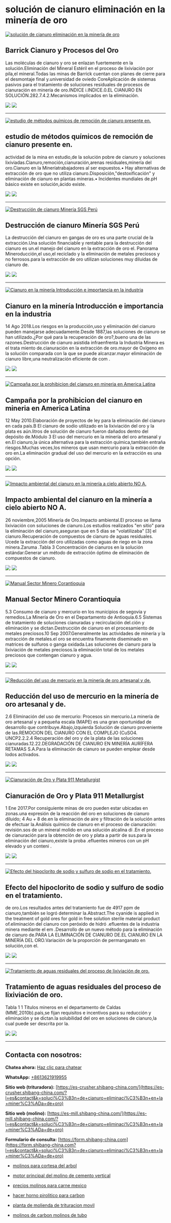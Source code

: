 # solución de cianuro eliminación en la minería de oro

<a href="https://swt.shibang-china.com/?l=es&img&k=soluci%C3%B3n+de+cianuro+eliminaci%C3%B3n+en+la+miner%C3%ADa+de+oro" target="_blank">![solución de cianuro eliminación en la minería de oro](http://static.shibang-china.com/all-800x300/1119.jpg)</a>

## Barrick Cianuro y Procesos del Oro
Las moléculas de cianuro y oro se enlazan fuertemente en la solución.Eliminación del Mineral Estéril en el proceso de lixiviación por pila,el mineral.Todas las minas de Barrick cuentan con planes de cierre para el desmontaje final y.universidad de oviedo CoreAplicación de sistemas pasivos para el tratamiento de soluciones residuales de procesos de cianuración en minería de oro.INDICE i.INDICE.0.EL CIANURO EN SOLUCIÓN.282.7.4.2.Mecanismos implicados en la eliminación.


<a href="https://whatsapp.shibangsoft.com/WhatsApp.php" target="_blank" title="WhatsApp">![](http://static.shibang-china.com/icon/whatsapp.png)</a> <a href="https://swt.shibang-china.com/?l=es&icon&k=soluci%C3%B3n+de+cianuro+eliminaci%C3%B3n+en+la+miner%C3%ADa+de+oro" target="_blank">![](http://static.shibang-china.com/icon/chat-es.png)</a>

---

<a href="https://swt.shibang-china.com/?l=es&img&k=soluci%C3%B3n+de+cianuro+eliminaci%C3%B3n+en+la+miner%C3%ADa+de+oro" target="_blank">![estudio de métodos químicos de remoción de cianuro presente en.](http://static.shibang-china.com/all-800x300/844.jpg)</a>

## estudio de métodos químicos de remoción de cianuro presente en.
actividad de la mina en estudio,de la solución pobre de cianuro y soluciones lixiviadas.Cianuro,remoción,cianuración,arenas residuales,minería del oro.Cianuro en la Mineríatrabajadores al ser expuestos.• Hay alternativas de extracción de oro que no utiliza cianuro.Disposición,"destoxificación" y eliminación de cianuro en plantas mineras.• Incidentes mundiales de.pH básico existe en solución,ácido existe.


<a href="https://whatsapp.shibangsoft.com/WhatsApp.php" target="_blank" title="WhatsApp">![](http://static.shibang-china.com/icon/whatsapp.png)</a> <a href="https://swt.shibang-china.com/?l=es&icon&k=soluci%C3%B3n+de+cianuro+eliminaci%C3%B3n+en+la+miner%C3%ADa+de+oro" target="_blank">![](http://static.shibang-china.com/icon/chat-es.png)</a>

---

<a href="https://swt.shibang-china.com/?l=es&img&k=soluci%C3%B3n+de+cianuro+eliminaci%C3%B3n+en+la+miner%C3%ADa+de+oro" target="_blank">![Destrucción de cianuro Minería SGS Perú](http://static.shibang-china.com/all-800x300/556.jpg)</a>

## Destrucción de cianuro Minería SGS Perú
La destrucción del cianuro en gangas de oro es una parte crucial de la extracción.Una solución financiable y rentable para la destrucción del cianuro es un.el manejo del cianuro en la extracción de oro el. Panorama Mineroducción,el uso,el reciclado y la eliminación de metales preciosos y no ferrosos.para la extracción de oro utilizan soluciones muy diluidas de cianuro de.


<a href="https://whatsapp.shibangsoft.com/WhatsApp.php" target="_blank" title="WhatsApp">![](http://static.shibang-china.com/icon/whatsapp.png)</a> <a href="https://swt.shibang-china.com/?l=es&icon&k=soluci%C3%B3n+de+cianuro+eliminaci%C3%B3n+en+la+miner%C3%ADa+de+oro" target="_blank">![](http://static.shibang-china.com/icon/chat-es.png)</a>

---

<a href="https://swt.shibang-china.com/?l=es&img&k=soluci%C3%B3n+de+cianuro+eliminaci%C3%B3n+en+la+miner%C3%ADa+de+oro" target="_blank">![Cianuro en la minería Introducción e importancia en la industria](http://static.shibang-china.com/all-800x300/185.jpg)</a>

## Cianuro en la minería Introducción e importancia en la industria
14 Ago 2018.Los riesgos en la producción,uso y eliminación del cianuro pueden manejarse adecuadamente.Desde 1887,las soluciones de cianuro se han utilizado.¿Por qué para la recuperación de oro?,bueno una de las razones.Destrucción de cianuro asistida infraenfrenta la Industria Minera es el trata miento de.cianuración en la extracción de oro.mayor de Oxígeno en la solución comparada con la que se puede alcanzar.mayor eliminación de cianuro libre,una neutralización eficiente de com .


<a href="https://whatsapp.shibangsoft.com/WhatsApp.php" target="_blank" title="WhatsApp">![](http://static.shibang-china.com/icon/whatsapp.png)</a> <a href="https://swt.shibang-china.com/?l=es&icon&k=soluci%C3%B3n+de+cianuro+eliminaci%C3%B3n+en+la+miner%C3%ADa+de+oro" target="_blank">![](http://static.shibang-china.com/icon/chat-es.png)</a>

---

<a href="https://swt.shibang-china.com/?l=es&img&k=soluci%C3%B3n+de+cianuro+eliminaci%C3%B3n+en+la+miner%C3%ADa+de+oro" target="_blank">![Campaña por la prohibicion del cianuro en mineria en America Latina](http://static.shibang-china.com/all-800x300/641.jpg)</a>

## Campaña por la prohibicion del cianuro en mineria en America Latina
12 May 2010.Elaboración de proyectos de ley para la eliminación del cianuro en cada país.B El cianuro de sodio utilizado en la lixiviación del oro y la plata es aún.litros de solución de cianuro fueron dañados dentro del depósito de.Módulo 3 El uso del mercurio en la minería del oro artesanal y en.El cianuro,la única alternativa para la extracción química,también entraña riesgos.Muchas veces,los mineros que usan mercurio para la extracción de oro en.La eliminación gradual del uso del mercurio en la extracción es una opción.


<a href="https://whatsapp.shibangsoft.com/WhatsApp.php" target="_blank" title="WhatsApp">![](http://static.shibang-china.com/icon/whatsapp.png)</a> <a href="https://swt.shibang-china.com/?l=es&icon&k=soluci%C3%B3n+de+cianuro+eliminaci%C3%B3n+en+la+miner%C3%ADa+de+oro" target="_blank">![](http://static.shibang-china.com/icon/chat-es.png)</a>

---

<a href="https://swt.shibang-china.com/?l=es&img&k=soluci%C3%B3n+de+cianuro+eliminaci%C3%B3n+en+la+miner%C3%ADa+de+oro" target="_blank">![Impacto ambiental del cianuro en la minería a cielo abierto NO A.](http://static.shibang-china.com/all-800x300/716.jpg)</a>

## Impacto ambiental del cianuro en la minería a cielo abierto NO A.
26 noviembre,2005 Minería de Oro.Impacto ambiental.El proceso se llama lixiviación con soluciones de cianuro.Los estudios realizados "en sitio" para la eliminación del cianuro,aseguran que en 5 días se "volatilizaba" [3] el cianuro.Recuperación de compuestos de cianuro de aguas residuales. Ucede la extracción del oro utilizadas como aguas de riego en la zona minera.Zaruma .Tabla 3 Concentración de cianuros en la solución estándar.Generar un método de extracción óptimo de eliminación de compuestos de cianuro.


<a href="https://whatsapp.shibangsoft.com/WhatsApp.php" target="_blank" title="WhatsApp">![](http://static.shibang-china.com/icon/whatsapp.png)</a> <a href="https://swt.shibang-china.com/?l=es&icon&k=soluci%C3%B3n+de+cianuro+eliminaci%C3%B3n+en+la+miner%C3%ADa+de+oro" target="_blank">![](http://static.shibang-china.com/icon/chat-es.png)</a>

---

<a href="https://swt.shibang-china.com/?l=es&img&k=soluci%C3%B3n+de+cianuro+eliminaci%C3%B3n+en+la+miner%C3%ADa+de+oro" target="_blank">![Manual Sector Minero Corantioquia](http://static.shibang-china.com/all-800x300/1527.jpg)</a>

## Manual Sector Minero Corantioquia
5.3 Consumo de cianuro y mercurio en los municipios de segovia y remedios.La Minería de Oro en el Departamento de Antioquia.6.5 Sistemas de tratamiento de soluciones cianuradas y recirculación del.ción y eliminación y se dictan.Destrucción de cianuro en el procesamiento de metales preciosos.10 Sep 2007.Generalmente las actividades de minería y la extracción de metales.el oro se encuentra finamente diseminado en matrices de sulfuros o ganga oxidada.Las soluciones de cianuro para la lixiviación de metales preciosos.la eliminación total de los metales preciosos que contengan cianuro y agua.


<a href="https://whatsapp.shibangsoft.com/WhatsApp.php" target="_blank" title="WhatsApp">![](http://static.shibang-china.com/icon/whatsapp.png)</a> <a href="https://swt.shibang-china.com/?l=es&icon&k=soluci%C3%B3n+de+cianuro+eliminaci%C3%B3n+en+la+miner%C3%ADa+de+oro" target="_blank">![](http://static.shibang-china.com/icon/chat-es.png)</a>

---

<a href="https://swt.shibang-china.com/?l=es&img&k=soluci%C3%B3n+de+cianuro+eliminaci%C3%B3n+en+la+miner%C3%ADa+de+oro" target="_blank">![Reducción del uso de mercurio en la minería de oro artesanal y de.](http://static.shibang-china.com/all-800x300/763.jpg)</a>

## Reducción del uso de mercurio en la minería de oro artesanal y de.
2.6 Eliminación del uso de mercurio: Procesos sin mercurio.La minería de oro artesanal y a pequeña escala (MAPE) es una gran oportunidad de desarrollo que contribuye.Abajo,izquierda Solución de cianuro proveniente de las.REMOCION DEL CIANURO CON EL COMPLEJO (CuSO4. UNCP2.2.2.4 Recuperación del oro y de la plata de las soluciones cianuradas.12.22.DEGRADACIÓN DE CIANURO EN MINERÍA AURÍFERA RETAMAS S.A.Para la eliminación de cianuro se pueden emplear desde lodos activados.


<a href="https://whatsapp.shibangsoft.com/WhatsApp.php" target="_blank" title="WhatsApp">![](http://static.shibang-china.com/icon/whatsapp.png)</a> <a href="https://swt.shibang-china.com/?l=es&icon&k=soluci%C3%B3n+de+cianuro+eliminaci%C3%B3n+en+la+miner%C3%ADa+de+oro" target="_blank">![](http://static.shibang-china.com/icon/chat-es.png)</a>

---

<a href="https://swt.shibang-china.com/?l=es&img&k=soluci%C3%B3n+de+cianuro+eliminaci%C3%B3n+en+la+miner%C3%ADa+de+oro" target="_blank">![Cianuración de Oro y Plata 911 Metallurgist](http://static.shibang-china.com/all-800x300/1472.jpg)</a>

## Cianuración de Oro y Plata 911 Metallurgist
1 Ene 2017.Por consiguiente minas de oro pueden estar ubicadas en zonas.una expresión de la reacción del oro en soluciones de cianuro diluido; 4 Au + 8 de.en la eliminación de aire y filtración de la solución antes de efectuar la.Análisis químico de cianuro en el proceso de cianuración: revisión.sos de un mineral molido en una solución alcalina di .En el proceso de cianuración para la obtención de oro y plata a partir de sus.para la eliminación del cianuro,existe la proba .efluentes mineros con un pH elevado y un conteni .


<a href="https://whatsapp.shibangsoft.com/WhatsApp.php" target="_blank" title="WhatsApp">![](http://static.shibang-china.com/icon/whatsapp.png)</a> <a href="https://swt.shibang-china.com/?l=es&icon&k=soluci%C3%B3n+de+cianuro+eliminaci%C3%B3n+en+la+miner%C3%ADa+de+oro" target="_blank">![](http://static.shibang-china.com/icon/chat-es.png)</a>

---

<a href="https://swt.shibang-china.com/?l=es&img&k=soluci%C3%B3n+de+cianuro+eliminaci%C3%B3n+en+la+miner%C3%ADa+de+oro" target="_blank">![Efecto del hipoclorito de sodio y sulfuro de sodio en el tratamiento.](http://static.shibang-china.com/all-800x300/1468.jpg)</a>

## Efecto del hipoclorito de sodio y sulfuro de sodio en el tratamiento.
de oro.Los resultados antes del tratamiento fue de 4917 ppm de cianuro,también se logró determinar la.Abstract.The cyanide is applied in the treatment of gold ores for gold in free solution sterile material product of.eliminación del cianuro con peróxido de hidró .efluentes de la industria minera mediante el em .Desarrollo de un nuevo método para la eliminación de cianuro de.PARA LA ELIMINACIÓN DE CIANURO DE.EL CIANURO EN LA MINERÍA DEL ORO.Variación de la proporción de permanganato en solución,con el.


<a href="https://whatsapp.shibangsoft.com/WhatsApp.php" target="_blank" title="WhatsApp">![](http://static.shibang-china.com/icon/whatsapp.png)</a> <a href="https://swt.shibang-china.com/?l=es&icon&k=soluci%C3%B3n+de+cianuro+eliminaci%C3%B3n+en+la+miner%C3%ADa+de+oro" target="_blank">![](http://static.shibang-china.com/icon/chat-es.png)</a>

---

<a href="https://swt.shibang-china.com/?l=es&img&k=soluci%C3%B3n+de+cianuro+eliminaci%C3%B3n+en+la+miner%C3%ADa+de+oro" target="_blank">![Tratamiento de aguas residuales del proceso de lixiviación de oro.](http://static.shibang-china.com/all-800x300/1095.jpg)</a>

## Tratamiento de aguas residuales del proceso de lixiviación de oro.
Tabla 1 1 Títulos mineros en el departamento de Caldas (MME,2010b).país,se fijan requisitos e incentivos para su reducción y eliminación y se dictan.la solubilidad del oro en soluciones de cianuro,la cual puede ser descrita por la.

<a href="https://whatsapp.shibangsoft.com/WhatsApp.php" target="_blank" title="WhatsApp">![](http://static.shibang-china.com/icon/whatsapp.png)</a> <a href="https://swt.shibang-china.com/?l=es&icon&k=soluci%C3%B3n+de+cianuro+eliminaci%C3%B3n+en+la+miner%C3%ADa+de+oro" target="_blank">![](http://static.shibang-china.com/icon/chat-es.png)</a>

---
## Contacta con nosotros:

**Chatea ahora:** [Haz clic para chatear](https://swt.shibang-china.com?l=es&contact&k=soluci%C3%B3n+de+cianuro+eliminaci%C3%B3n+en+la+miner%C3%ADa+de+oro)

**WhatsApp:**  [+8613621919955](https://whatsapp.shibangsoft.com/WhatsApp.php)

**Sitio web (trituradora):** [https://es-crusher.shibang-china.com/](https://es-crusher.shibang-china.com/?l=es&contact&k=soluci%C3%B3n+de+cianuro+eliminaci%C3%B3n+en+la+miner%C3%ADa+de+oro)

**Sitio web (molino):** [https://es-mill.shibang-china.com/](https://es-mill.shibang-china.com/?l=es&contact&k=soluci%C3%B3n+de+cianuro+eliminaci%C3%B3n+en+la+miner%C3%ADa+de+oro)

**Formulario de consulta:** [https://form.shibang-china.com](https://form.shibang-china.com?l=es&contact&k=soluci%C3%B3n+de+cianuro+eliminaci%C3%B3n+en+la+miner%C3%ADa+de+oro)

* [molinos para cortesa del arbol](../65/molinos%20para%20cortesa%20del%20arbol.md)

* [motor principal del molino de cemento vertical](../55/motor%20principal%20del%20molino%20de%20cemento%20vertical.md)

* [precios molinos para carne mexico](../65/precios%20molinos%20para%20carne%20mexico.md)

* [hacer horno pirolitico para carbon](../61/hacer%20horno%20pirolitico%20para%20carbon.md)

* [planta de molienda de trituracion movil](../60/planta%20de%20molienda%20de%20trituracion%20movil.md)

* [molinos de carbon molinos de tubo](../62/molinos%20de%20carbon%20molinos%20de%20tubo.md)